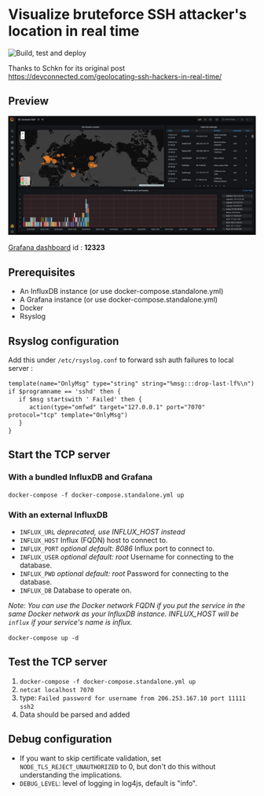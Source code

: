 # Visualize bruteforce SSH attacker's location in real time

![Build, test and deploy](https://github.com/acouvreur/ssh-log-to-influx/workflows/Build,%20test%20and%20deploy/badge.svg)

Thanks to Schkn for its original post https://devconnected.com/geolocating-ssh-hackers-in-real-time/

## Preview

![Dashboard](./dashboard.png)

[Grafana dashboard](https://grafana.com/grafana/dashboards/12323) id : __12323__

## Prerequisites

- An InfluxDB instance (or use docker-compose.standalone.yml)
- A Grafana instance (or use docker-compose.standalone.yml)
- Docker
- Rsyslog

## Rsyslog configuration

Add this under `/etc/rsyslog.conf` to forward ssh auth failures to local server :

```
template(name="OnlyMsg" type="string" string="%msg:::drop-last-lf%\n")
if $programname == 'sshd' then {
   if $msg startswith ' Failed' then {
      action(type="omfwd" target="127.0.0.1" port="7070" protocol="tcp" template="OnlyMsg")
   }
}
```

## Start the TCP server

### With a bundled InfluxDB and Grafana

`docker-compose -f docker-compose.standalone.yml up`

### With an external InfluxDB

- `INFLUX_URL` *deprecated, use INFLUX_HOST instead*
- `INFLUX_HOST` Influx (FQDN) host to connect to.
- `INFLUX_PORT` *optional* *default: 8086* Influx port to connect to.
- `INFLUX_USER` *optional* *default: root* Username for connecting to the database.
- `INFLUX_PWD` *optional* *default: root* Password for connecting to the database.
- `INFLUX_DB` Database to operate on.

*Note: You can use the Docker network FQDN if you put the service in the same Docker network as your InfluxDB instance. INFLUX_HOST will be `influx` if your service's name is influx.*

`docker-compose up -d`

## Test the TCP server

1. `docker-compose -f docker-compose.standalone.yml up`
2. `netcat localhost 7070`
3. type: `Failed password for username from 206.253.167.10 port 11111 ssh2`
4. Data should be parsed and added

## Debug configuration

* If you want to skip certificate validation, set `NODE_TLS_REJECT_UNAUTHORIZED` to 0, but don't do this without understanding the implications.
* `DEBUG_LEVEL`: level of logging in log4js, default is "info".
